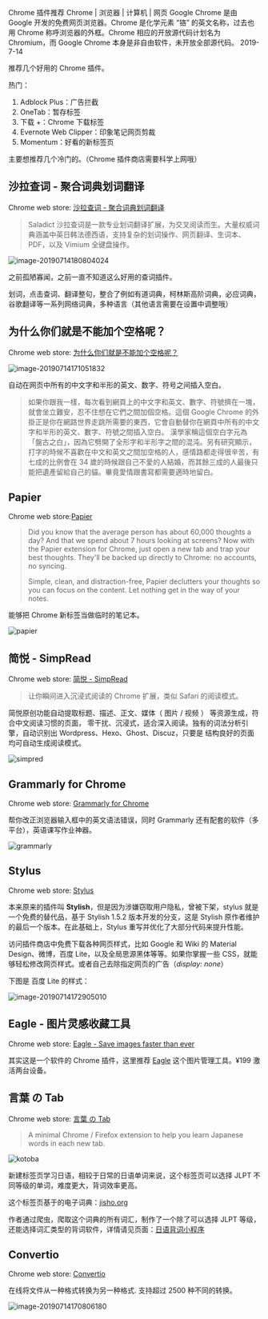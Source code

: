Chrome 插件推荐
Chrome | 浏览器 | 计算机 | 网页
Google Chrome 是由 Google 开发的免费网页浏览器。Chrome 是化学元素 “铬” 的英文名称，过去也用 Chrome 称呼浏览器的外框。Chrome 相应的开放源代码计划名为 Chromium，而 Google Chrome 本身是非自由软件，未开放全部源代码。
2019-7-14

推荐几个好用的 Chrome 插件。

热门：

1. Adblock Plus：广告拦截
2. OneTab：暂存标签
3. 下载 +：Chrome 下载标签
4. Evernote Web Clipper：印象笔记网页剪裁
5. Momentum：好看的新标签页



主要想推荐几个冷门的。（Chrome 插件商店需要科学上网哦）

## 沙拉查词 - 聚合词典划词翻译

Chrome web store: [沙拉查词 - 聚合词典划词翻译](https://chrome.google.com/webstore/detail/沙拉查词-聚合词典划词翻译/cdonnmffkdaoajfknoeeecmchibpmkmg)

>  Saladict 沙拉查词是一款专业划词翻译扩展，为交叉阅读而生。大量权威词典涵盖中英日韩法德西语，支持复杂的划词操作、网页翻译、生词本、PDF，以及 Vimium 全键盘操作。

![image-20190714180804024](../img/website/image-20190714180804024.png)

之前孤陋寡闻，之前一直不知道这么好用的查词插件。

划词，点击查词、翻译整句，整合了例如有道词典，柯林斯高阶词典，必应词典，谷歌翻译等一系列网络词典，多种语言（其他语言需要在设置中调整哦）

## 为什么你们就是不能加个空格呢？

Chrome web store: [为什么你们就是不能加个空格呢？](https://chrome.google.com/webstore/detail/為什麼你們就是不能加個空格呢？/paphcfdffjnbcgkokihcdjliihicmbpd)

![image-20190714171051832](../img/website/image-20190714171051832.png)

自动在网页中所有的中文字和半形的英文、数字、符号之间插入空白。

> 如果你跟我一樣，每次看到網頁上的中文字和英文、數字、符號擠在一塊，就會坐立難安，忍不住想在它們之間加個空格。這個 Google Chrome 的外掛正是你在網路世界走跳所需要的東西，它會自動替你在網頁中所有的中文字和半形的英文、數字、符號之間插入空白。
> 漢學家稱這個空白字元為「盤古之白」，因為它劈開了全形字和半形字之間的混沌。另有研究顯示，打字的時候不喜歡在中文和英文之間加空格的人，感情路都走得很辛苦，有七成的比例會在 34 歲的時候跟自己不愛的人結婚，而其餘三成的人最後只能把遺產留給自己的貓。畢竟愛情跟書寫都需要適時地留白。

## Papier

Chrome web store:[Papier](https://chrome.google.com/webstore/detail/papier/hhjeaokafplhjoogdemakihhdhffacia)

>  Did you know that the average person has about 60,000 thoughts a day? And that we spend about 7 hours looking at screens? Now with the Papier extension for Chrome, just open a new tab and trap your best thoughts. They'll be backed up directly to Chrome: no accounts, no syncing. 
>
> Simple, clean, and distraction-free, Papier declutters your thoughts so you can focus on the content. Let nothing get in the way of your notes.

能够把 Chrome 新标签当做临时的笔记本。

![papier](../img/website/papier.jpg)

## 简悦 - SimpRead

Chrome web store: [简悦 - SimpRead](https://chrome.google.com/webstore/detail/simpread-reader-view/ijllcpnolfcooahcekpamkbidhejabll)

> 让你瞬间进入沉浸式阅读的 Chrome 扩展，类似 Safari 的阅读模式。

简悦原创功能自动提取标题、描述、正文、媒体（ 图片 / 视频 ）  等资源生成，符合中文阅读习惯的页面， 零干扰、沉浸式，适合深入阅读。独有的词法分析引擎，自动识别出 Wordpress、Hexo、Ghost、Discuz，只要是 结构良好的页面 均可自动生成阅读模式。

![simpred](../img/website/simpred.jpg)

## Grammarly for Chrome

Chrome web store: [Grammarly for Chrome](https://chrome.google.com/webstore/detail/grammarly-for-chrome/kbfnbcaeplbcioakkpcpgfkobkghlhen)

帮你改正浏览器输入框中的英文语法错误，同时 Grammarly 还有配套的软件（多平台），英语课写作业神器。

![grammarly](../img/website/grammarly.jpg)

## Stylus

Chrome web store: [Stylus](https://chrome.google.com/webstore/detail/stylus/clngdbkpkpeebahjckkjfobafhncgmne?utm_source=chrome-ntp-icon)

本来原来的插件叫 **Stylish**，但是因为涉嫌窃取用户隐私，曾被下架，stylus 就是一个免费的替代品，基于 Stylish 1.5.2 版本开发的分支，这是 Stylish 原作者维护的最后一个版本。在此基础上，Stylus 重写并优化了大部分代码来提升性能。

访问插件商店中免费下载各种网页样式，比如 Google 和 Wiki 的 Material Design、微博，百度 Lite，以及全局思源黑体等等。如果你掌握一些 CSS，就能够轻松修改网页样式。或者自己去除指定网页的广告（*display: none*）

下图是 百度 Lite 的样式：

![image-20190714172905010](../img/website/image-20190714172905010.png)

## Eagle - 图片灵感收藏工具

Chrome web store: [Eagle - Save images faster than ever](https://chrome.google.com/webstore/detail/eagle-save-images-faster/lieogkinebikhdchceieedcigeafdkid)

其实这是一个软件的 Chrome 插件，这里推荐 [Eagle](https://cn.eagle.cool/) 这个图片管理工具。¥199 激活两台设备。

## 言葉 の Tab

Chrome web store: [言葉 の Tab](https://chrome.google.com/webstore/detail/言葉-の-tab/lacmiiahoideajihiclkhmdkikkbjcnb)

> A minimal Chrome / Firefox extension to help you learn Japanese words in each new tab.

![kotoba](../img/jpapp/kotoba.jpg)

新建标签页学习日语，相较于日常的日语单词来说，这个标签页可以选择 JLPT 不同等级的单词，难度更大，背词效率更高。

这个标签页基于的电子词典：[jisho.org](https://jisho.org/)

作者通过爬虫，爬取这个词典的所有词汇，制作了一个除了可以选择 JLPT 等级，还能选择词汇类型的背词软件，详情请见页面：[日语背词小程序](blog.php?id=31)



## Convertio

Chrome web store: [Convertio](https://chrome.google.com/webstore/detail/convertio/eppjkefeiehhflmgkhdooajgbkkegpcl)

在线将文件从一种格式转换为另一种格式. 支持超过 2500 种不同的转换。

![image-20190714170806180](../img/website/image-20190714170806180.png)

